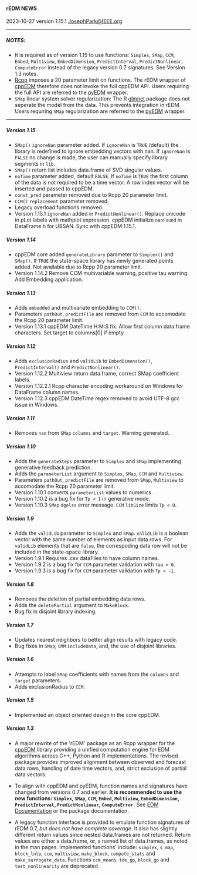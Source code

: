 #### rEDM NEWS

2023-10-27 version 1.15.1 <JosephPark@IEEE.org>

---

##### NOTES:
- It is required as of version 1.15 to use functions: `Simplex`, `SMap`, `CCM`, `Embed`, `Multiview`, `EmbedDimension`, `PredictInterval`, `PredictNonlinear`, `ComputeError` instead of the legacy version 0.7 signatures. See Version 1.3 notes.
- [Rcpp](https://cran.r-project.org/web/packages/Rcpp/index.html) imposes a 20 parameter limit on functions. The rEDM wrapper of [cppEDM](https://github.com/SugiharaLab/cppEDM#empirical-dynamic-modeling-edm) therefore does not invoke the full cppEDM API. Users requiring the full API are referred to the [pyEDM](https://pypi.org/project/pyEDM/) wrapper.
- `SMap` linear system solver regularization: The R [glmnet](https://CRAN.R-project.org/package=glmnet) package does not seperate the model from the data. This prevents integration in rEDM. Users requiring `SMap` regularization are referred to the [pyEDM](https://pypi.org/project/pyEDM/) wrapper.

---

##### Version 1.15
- `SMap()` `ignoreNan` parameter added. If `ignoreNan` is `TRUE` (default) the library is redefined to ignore embedding vectors with nan. If `ignoreNan` is `FALSE` no change is made, the user can manually specify library segments in `lib`.
- `SMap()` return list includes data.frame of SVD singular values.
- `noTime` parameter added, default `FALSE`. If `noTime` is `TRUE` the first column of the data is not required to be a time vector. A row index vector will be inserted and passed to cppEDM. 
- `const_pred` parameter removed due to Rcpp 20 parameter limit.
- `CCM()` `replacement` parameter removed.
- Legacy overload functions removed.
- Version 1.15.1 `ignoreNan` added in `PredictNonlinear()`. Replace unicode in pLot labels with mathplot expression. cppEDM initialize `nanFound` in DataFrame.h for UBSAN. Sync with cppEDM 1.15.1.

##### Version 1.14
- cppEDM core added `generateLibrary` parameter to `Simplex()` and `SMap()`.  If `TRUE` the state-space library has newly generated points added. Not available due to Rcpp 20 parameter limit. 
- Version 1.14.2 Remove CCM multivariable warning, positive tau warning. Add Embedding application. 

##### Version 1.13
- Adds `embedded` and multivariate embedding to `CCM()`.
- Parameters `pathOut`, `predictFile` are removed from `CCM` to accomodate the Rcpp 20 parameter limit.
- Version 1.13.1 cppEDM DateTime H:M:S fix. Allow first column data.frame characters. Set target to columns[0] if empty.

##### Version 1.12
- Adds `exclusionRadius` and `validLib` to `EmbedDimension()`, `PredictInterval()` and `PredictNonlinear()`. 
- Version 1.12.2 Multiview return data.frame, correct SMap coefficient labels. 
- Version 1.12.2.1 Rcpp character encoding workaround on Windows for DataFrame column names.
- Version 1.12.3 cppEDM DateTime regex removed to avoid UTF-8 gcc issue in Windows.

##### Version 1.11
- Removes `nan` from `SMap` `columns` and `target`. Warning generated.

##### Version 1.10
- Adds the `generateSteps` parameter to `Simplex` and `SMap` implementing generative feedback prediction.
- Adds the `parameterList` argument to `Simplex`, `SMap`, `CCM` and `Multiview`.
- Parameters `pathOut`, `predictFile` are removed from `SMap`, `Multiview` to accomodate the Rcpp 20 parameter limit.
- Version 1.10.1 converts `parameterList` values to numerics.
- Version 1.10.2 is a bug fix for `Tp < 1` in generative mode.
- Version 1.10.3 `SMap` `dgelss` error message. `CCM` `libSize` limits `Tp < 0`.

##### Version 1.9
- Adds the `validLib` parameter to `Simplex` and `SMap`. `validLib` is a boolean vector with the same number of elements as input data rows.  For `validLib` elements that are `false`, the correspoding data row will not be included in the state-space library.
- Version 1.9.1 Requires .csv dataFiles to have column names.
- Version 1.9.2 is a bug fix for `CCM` parameter validation with `tau > 0`.
- Version 1.9.3 is a bug fix for `CCM` parameter validation with `Tp < -1`.

##### Version 1.8
- Removes the deletion of partial embedding data rows.
- Adds the `deletePartial` argument to `MakeBlock`.
- Bug fix in disjoint library indexing.

##### Version 1.7
- Updates nearest neighbors to better align results with legacy code.
- Bug fixes in `SMap`, `CMM` `includeData`, and, the use of disjoint libraries.

##### Version 1.6
- Attempts to label `SMap` coefficients with names from the `columns` and `target` parameters.
- Adds exclusionRadius to `CCM`.

##### Version 1.5
- Implemented an object oriented design in the core cppEDM.

##### Version 1.3
- A major rewrite of the 'rEDM' package as an Rcpp wrapper for the [cppEDM](https://github.com/SugiharaLab/cppEDM#empirical-dynamic-modeling-edm) library providing a unified computation engine for EDM algorithms across C++, Python and R implementations.  The revised package provides improved alignment between observed and forecast data rows, handling of date time vectors, and, strict exclusion of partial data vectors.

- To align with cppEDM and pyEDM, function names and signatures have changed from versions 0.7 and earlier. **It is recommended to use the new functions: `Simplex`, `SMap`, `CCM`, `Embed`, `Multiview`, `EmbedDimension`, `PredictInterval`, `PredictNonlinear`, `ComputeError`.** See [EDM Documentation](https://sugiharalab.github.io/EDM_Documentation/) or the package documentation.

- A legacy function interface is provided to emulate function signatures of rEDM 0.7, *but does not have complete coverage*.  It also has slightly different return values since nested data.frames are not returned.  Return values are either a data.frame, or, a named list of data.frames, as noted in the man pages.  Implemented functions' include: `simplex`, `s_map`, `block_lnlp`, `ccm`, `multiview`, `make_block`, `compute_stats` and `make_surrogate_data`.  Functions `ccm_means`, `tde_gp`, `block_gp` and `test_nonlinearity` are deprecated.
